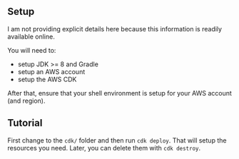 ## Setup

I am not providing explicit details here because this information is readily available online.

You will need to:

- setup JDK >= 8 and Gradle
- setup an AWS account
- setup the AWS CDK

After that, ensure that your shell environment is setup for your AWS account (and region).

## Tutorial

First change to the `cdk/` folder and then run `cdk deploy`. That will setup the resources you need. Later, you can delete them with `cdk destroy`.
